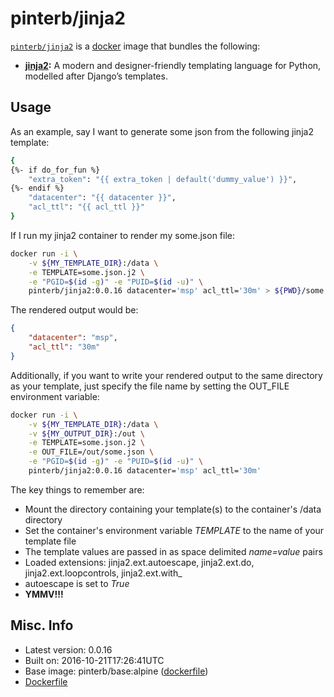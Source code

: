 # pinterb/jinja2  

[`pinterb/jinja2`][1] is a [docker][2] image that bundles the following:  
* **[jinja2][3]:**  A modern and designer-friendly templating language for Python, modelled after Django’s templates.  

## Usage  
As an example, say I want to generate some json from the following jinja2 template:

```sh
{
{%- if do_for_fun %}
    "extra_token": "{{ extra_token | default('dummy_value') }}",
{%- endif %}
    "datacenter": "{{ datacenter }}",
    "acl_ttl": "{{ acl_ttl }}"
}
```


If I run my jinja2 container to render my some.json file:     

```sh
docker run -i \
    -v ${MY_TEMPLATE_DIR}:/data \
	-e TEMPLATE=some.json.j2 \
	-e "PGID=$(id -g)" -e "PUID=$(id -u)" \
	pinterb/jinja2:0.0.16 datacenter='msp' acl_ttl='30m' > ${PWD}/some.json
```


The rendered output would be:
```json
{
    "datacenter": "msp",
    "acl_ttl": "30m"
}
```


Additionally, if you want to write your rendered output to the same directory as your template, just specify the file name by setting the OUT_FILE environment variable:

```sh
docker run -i \
    -v ${MY_TEMPLATE_DIR}:/data \
    -v ${MY_OUTPUT_DIR}:/out \
	-e TEMPLATE=some.json.j2 \
	-e OUT_FILE=/out/some.json \
	-e "PGID=$(id -g)" -e "PUID=$(id -u)" \
	pinterb/jinja2:0.0.16 datacenter='msp' acl_ttl='30m'
```


The key things to remember are:   
* Mount the directory containing your template(s) to the container's /data directory
* Set the container's environment variable *TEMPLATE* to the name of your template file
* The template values are passed in as space delimited *name=value* pairs 
* Loaded extensions: jinja2.ext.autoescape, jinja2.ext.do, jinja2.ext.loopcontrols, jinja2.ext.with_
* autoescape is set to *True*
* **YMMV!!!**

## Misc. Info 
* Latest version: 0.0.16   
* Built on: 2016-10-21T17:26:41UTC   
* Base image: pinterb/base:alpine ([dockerfile][6])  
* [Dockerfile][7]

[1]: https://hub.docker.com/r/pinterb/jinja2/   
[2]: https://docker.com 
[3]: http://jinja.pocoo.org/docs/dev/
[6]: https://github.com/pinterb/dockerfiles/blob/master/base/alpine
[7]: https://github.com/pinterb/dockerfiles/tree/master/jinja2
